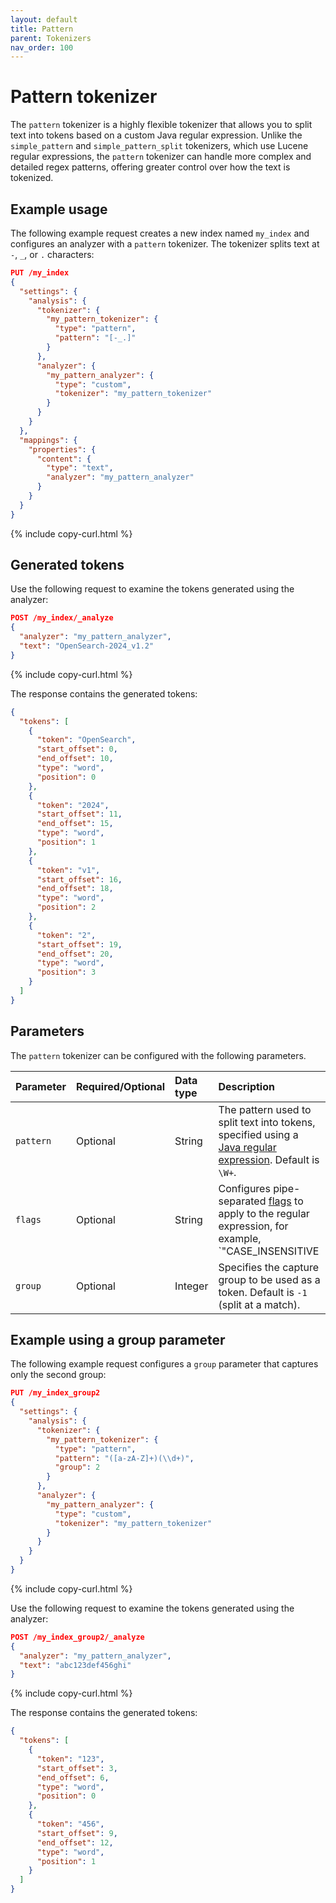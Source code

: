```yaml
---
layout: default
title: Pattern
parent: Tokenizers
nav_order: 100
---
```


# Pattern tokenizer

The `pattern` tokenizer is a highly flexible tokenizer that allows you to split text into tokens based on a custom Java regular expression. Unlike the `simple_pattern` and `simple_pattern_split` tokenizers, which use Lucene regular expressions, the `pattern` tokenizer can handle more complex and detailed regex patterns, offering greater control over how the text is tokenized.

## Example usage

The following example request creates a new index named `my_index` and configures an analyzer with a `pattern` tokenizer. The tokenizer splits text at `-`, `_`, or `.` characters:

```json
PUT /my_index
{
  "settings": {
    "analysis": {
      "tokenizer": {
        "my_pattern_tokenizer": {
          "type": "pattern",
          "pattern": "[-_.]"
        }
      },
      "analyzer": {
        "my_pattern_analyzer": {
          "type": "custom",
          "tokenizer": "my_pattern_tokenizer"
        }
      }
    }
  },
  "mappings": {
    "properties": {
      "content": {
        "type": "text",
        "analyzer": "my_pattern_analyzer"
      }
    }
  }
}
```
{% include copy-curl.html %}

## Generated tokens

Use the following request to examine the tokens generated using the analyzer:

```json
POST /my_index/_analyze
{
  "analyzer": "my_pattern_analyzer",
  "text": "OpenSearch-2024_v1.2"
}
```
{% include copy-curl.html %}

The response contains the generated tokens:

```json
{
  "tokens": [
    {
      "token": "OpenSearch",
      "start_offset": 0,
      "end_offset": 10,
      "type": "word",
      "position": 0
    },
    {
      "token": "2024",
      "start_offset": 11,
      "end_offset": 15,
      "type": "word",
      "position": 1
    },
    {
      "token": "v1",
      "start_offset": 16,
      "end_offset": 18,
      "type": "word",
      "position": 2
    },
    {
      "token": "2",
      "start_offset": 19,
      "end_offset": 20,
      "type": "word",
      "position": 3
    }
  ]
}
```

## Parameters

The `pattern` tokenizer can be configured with the following parameters.

Parameter | Required/Optional | Data type | Description
:--- | :--- | :--- | :--- 
`pattern` | Optional | String | The pattern used to split text into tokens, specified using a [Java regular expression](https://docs.oracle.com/javase/8/docs/api/java/util/regex/Pattern.html). Default is `\W+`.
`flags` | Optional | String | Configures pipe-separated [flags](https://docs.oracle.com/javase/8/docs/api/java/util/regex/Pattern.html#field.summary) to apply to the regular expression, for example, `"CASE_INSENSITIVE|MULTILINE|DOTALL"`. 
`group` | Optional | Integer | Specifies the capture group to be used as a token. Default is `-1` (split at a match).

## Example using a group parameter

The following example request configures a `group` parameter that captures only the second group:

```json
PUT /my_index_group2
{
  "settings": {
    "analysis": {
      "tokenizer": {
        "my_pattern_tokenizer": {
          "type": "pattern",
          "pattern": "([a-zA-Z]+)(\\d+)",
          "group": 2
        }
      },
      "analyzer": {
        "my_pattern_analyzer": {
          "type": "custom",
          "tokenizer": "my_pattern_tokenizer"
        }
      }
    }
  }
}
```
{% include copy-curl.html %}

Use the following request to examine the tokens generated using the analyzer:

```json
POST /my_index_group2/_analyze
{
  "analyzer": "my_pattern_analyzer",
  "text": "abc123def456ghi"
}
```
{% include copy-curl.html %}

The response contains the generated tokens:

```json
{
  "tokens": [
    {
      "token": "123",
      "start_offset": 3,
      "end_offset": 6,
      "type": "word",
      "position": 0
    },
    {
      "token": "456",
      "start_offset": 9,
      "end_offset": 12,
      "type": "word",
      "position": 1
    }
  ]
}
```